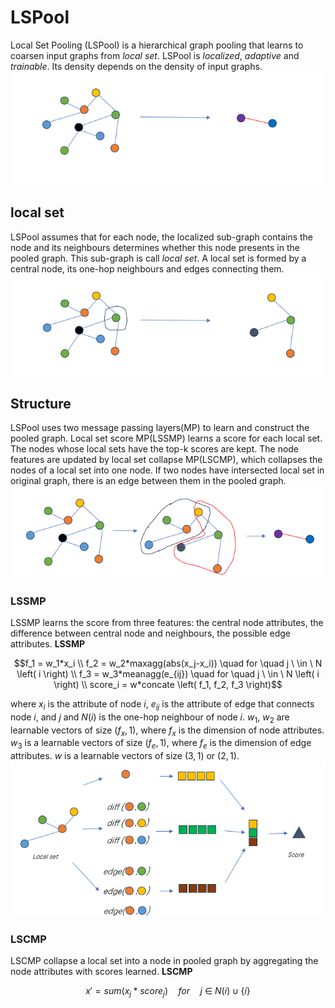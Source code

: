 # LSPool
Local Set Pooling (LSPool) is a hierarchical graph pooling that learns to coarsen input graphs from *local set*.
LSPool is *localized*, *adaptive* and *trainable*. Its density depends on the density of input graphs.
![LSPool](figures/pool.png)

## local set
LSPool assumes that for each node, the localized sub-graph contains the node and its neighbours determines whether this node presents in the pooled graph. 
This sub-graph is call *local set*. A local set is formed by a central node, its one-hop neighbours and edges connecting them.
![localset](figures/local%20set.png)

## Structure
LSPool uses two message passing layers(MP) to learn and construct the pooled graph. 
Local set score MP(LSSMP) learns a score for each local set. The nodes whose local sets have the top-k scores are kept. 
The node features are updated by local set collapse MP(LSCMP), which collapses the nodes of a local set into one node. If two nodes have intersected local set in original graph, there is an edge between them in the pooled graph.  
![collapse](figures/collapse.png)

### LSSMP
LSSMP learns the score from three features: the central node attributes, the difference between central node and neighbours, the possible edge attributes.
**LSSMP**
```math 
f_1 = w_1*x_i 
\\
f_2 = w_2*maxagg(abs(x_j-x_i)) \quad for \quad j \ \in \ N \left( i \right)
\\
f_3 = w_3*meanagg(e_{ij}) \quad for \quad j \ \in \ N \left( i \right)
\\
score_i = w*concate \left( f_1, f_2, f_3 \right)
```
where $x_i$ is the attribute of node $i$, $e_{ij}$ is the attribute of edge that connects node $i$, and $j$ and $N\left(i\right)$ is the one-hop neighbour of node $i$.
$w_1$, $w_2$ are learnable vectors of size $\left(f_x, 1\right)$, where $f_x$ is the dimension of node attributes. 
$w_3$ is a learnable vectors of size $\left(f_e, 1\right)$, where $f_e$ is the dimension of edge attributes. $w$ is a learnable vectors of size $\left(3,1\right)$ or $\left(2,1\right)$.
![lssmp](figures/lssmp.png)
### LSCMP
LSCMP collapse a local set into a node in pooled graph by aggregating the node attributes with scores learned.
**LSCMP**
```math
x' = sum\left(x_j * score_j\right)  \quad for \quad j \ \in \ N \left( i \right) \cup \{i\}
``` 